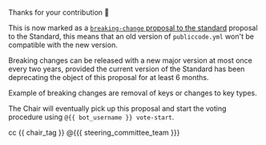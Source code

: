 Thanks for your contribution :pray:

This is now marked as a [`breaking-change` proposal to the standard](https://github.com/publiccodeyml/publiccode.yml/labels/standard-breaking-change) proposal to the Standard, this means that an old version of `publiccode.yml` won't be compatible with the new version.

Breaking changes can be released with a new major version at most once every two years, provided the current version of the Standard has been deprecating the object of this proposal for at least 6 months.

Example of breaking changes are removal of keys or changes to key types.

The Chair will eventually pick up this proposal and start the voting procedure using `@{{ bot_username }} vote-start`.

cc {{ chair_tag }} @{{{ steering_committee_team }}}
